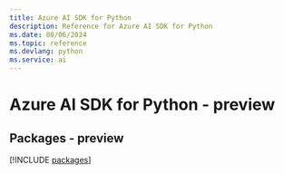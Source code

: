 ```yaml
---
title: Azure AI SDK for Python
description: Reference for Azure AI SDK for Python
ms.date: 08/06/2024
ms.topic: reference
ms.devlang: python
ms.service: ai
---
```

# Azure AI SDK for Python - preview
## Packages - preview
[!INCLUDE [packages](ai-index.md)]